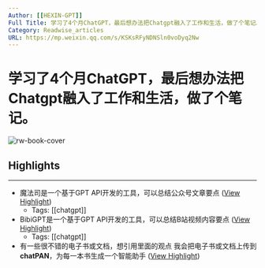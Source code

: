```yaml
---
Author: [[HEXIN-GPT]]
Full Title: 学习了4个月ChatGPT，最后想办法把Chatgpt融入了工作和生活，做了个笔记。
Category: Readwise_articles
URL: https://mp.weixin.qq.com/s/KSKsRFyNDNSln0voDyq2Nw
---
```

# 学习了4个月ChatGPT，最后想办法把Chatgpt融入了工作和生活，做了个笔记。

![rw-book-cover](https://mmbiz.qpic.cn/mmbiz_jpg/65mwf6HxgSD57OOxYgdtdQKBqH6c5d4QvNTjtrnA5otItQvUODSktCk6w3Ndic7wqpxuUolPZENP2ic31XaXyDfg/0?wx_fmt=jpeg)

## Highlights
---
- 魔法司是一个基于GPT API开发的工具，可以总结公众号文章要点 ([View Highlight](https://read.readwise.io/read/01h3560czhw3kmsqbnknt0erke))
    - Tags: [[chatgpt]] 
- BibiGPT是一个基于GPT API开发的工具，可以总结B站视频内容要点 ([View Highlight](https://read.readwise.io/read/01h3560p9any38b4c89y9bedma))
    - Tags: [[chatgpt]] 
- 有一些很不错的电子书或文档，想引用里面的观点 
  我会把电子书或文档上传到**chatPAN**，为每一本书生成一个智能助手 ([View Highlight](https://read.readwise.io/read/01h3561ke1gm36ea5kb3frs65b))
